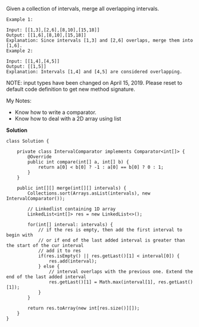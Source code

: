 Given a collection of intervals, merge all overlapping intervals.

```
Example 1:

Input: [[1,3],[2,6],[8,10],[15,18]]
Output: [[1,6],[8,10],[15,18]]
Explanation: Since intervals [1,3] and [2,6] overlaps, merge them into [1,6].
Example 2:

Input: [[1,4],[4,5]]
Output: [[1,5]]
Explanation: Intervals [1,4] and [4,5] are considered overlapping.
```

NOTE: input types have been changed on April 15, 2019. Please reset to default code definition to get new method signature.

My Notes:
  - Know how to write a comparator.
  - Know how to deal with a 2D array using list
  
  
**Solution**

```
class Solution {
    
    private class IntervalComparator implements Comparator<int[]> {
        @Override
        public int compare(int[] a, int[] b) {
            return a[0] < b[0] ? -1 : a[0] == b[0] ? 0 : 1;
        }
    }
    
    public int[][] merge(int[][] intervals) {
        Collections.sort(Arrays.asList(intervals), new IntervalComparator());
        
        // Linkedlist containing 1D array
        LinkedList<int[]> res = new LinkedList<>();
        
        for(int[] interval: intervals) {
            // if the res is empty, then add the first interval to begin with
            // or if end of the last added interval is greater than the start of the cur interval
            // add it to res
            if(res.isEmpty() || res.getLast()[1] < interval[0]) {
                res.add(interval);
            } else {
                // interval overlaps with the previous one. Extend the end of the last added interval
                res.getLast()[1] = Math.max(interval[1], res.getLast()[1]);
            }
        }
        
        return res.toArray(new int[res.size()][]);
    }
}
```
